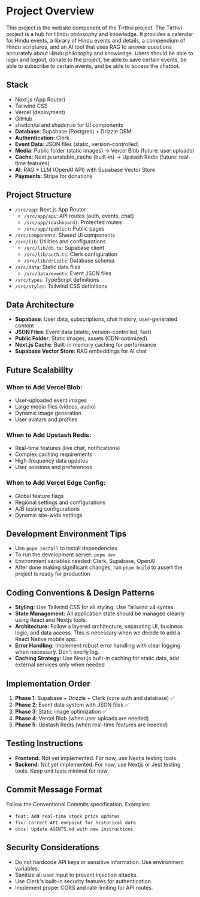# Project Overview

This project is the website component of the Tirthvi project. The Tirthvi project is a hub for Hindu philosophy and knowledge. It provides a calendar for Hindu events,
a library of Hindu events and details, a compendium of Hindu scriptures, and an AI tool that uses RAG to answer questions accurately about Hindu philosophy and knowledge.
Users should be able to login and logout, donate to the project, be able to save certain events, be able to subscribe to certain events, and be able to access the chatbot.

## Stack

- Next.js (App Router)
- Tailwind CSS
- Vercel (deployment)
- GitHub
- shadcn/ui and shadcn.io for UI components
- **Database**: Supabase (Postgres) + Drizzle ORM
- **Authentication**: Clerk
- **Event Data**: JSON files (static, version-controlled)
- **Media**: Public folder (static images) → Vercel Blob (future: user uploads)
- **Cache**: Next.js unstable_cache (built-in) → Upstash Redis (future: real-time features)
- **AI**: RAG + LLM (OpenAI API) with Supabase Vector Store
- **Payments**: Stripe for donations

## Project Structure

- `/src/app`: Next.js App Router
    - `/src/app/api`: API routes (auth, events, chat)
    - `/src/app/(dashboard)`: Protected routes
    - `/src/app/(public)`: Public pages
- `/src/components`: Shared UI components
- `/src/lib`: Utilities and configurations
    - `/src/lib/db.ts`: Supabase client
    - `/src/lib/auth.ts`: Clerk configuration
    - `/src/lib/drizzle`: Database schema
- `/src/data`: Static data files
    - `/src/data/events`: Event JSON files
- `/src/types`: TypeScript definitions
- `/src/styles`: Tailwind CSS definitions

## Data Architecture

- **Supabase**: User data, subscriptions, chat history, user-generated content
- **JSON Files**: Event data (static, version-controlled, fast)
- **Public Folder**: Static images, assets (CDN-optimized)
- **Next.js Cache**: Built-in memory caching for performance
- **Supabase Vector Store**: RAG embeddings for AI chat

## Future Scalability

### **When to Add Vercel Blob:**
- User-uploaded event images
- Large media files (videos, audio)
- Dynamic image generation
- User avatars and profiles

### **When to Add Upstash Redis:**
- Real-time features (live chat, notifications)
- Complex caching requirements
- High-frequency data updates
- User sessions and preferences

### **When to Add Vercel Edge Config:**
- Global feature flags
- Regional settings and configurations
- A/B testing configurations
- Dynamic site-wide settings

## Development Environment Tips

- Use `pnpm install` to install dependencies
- To run the development server: `pnpm dev`
- Environment variables needed: Clerk, Supabase, OpenAI
- After done making significant changes, run `pnpm build` to assert the project is ready for production

## Coding Conventions & Design Patterns

- **Styling:** Use Tailwind CSS for all styling. Use Tailwind v4 syntax.
- **State Management:** All application state should be managed cleanly using React and Nextjs tools.
- **Architecture:** Follow a layered architecture, separating UI, business logic, and data access. This is necessary when we decide to add a React Native mobile app.
- **Error Handling:** Implement robust error handling with clear logging when necessary. Don't overly log.
- **Caching Strategy:** Use Next.js built-in caching for static data, add external services only when needed

## Implementation Order

1. **Phase 1**: Supabase + Drizzle + Clerk (core auth and database) ✅
2. **Phase 2**: Event data system with JSON files ✅
3. **Phase 3**: Static image optimization ✅
4. **Phase 4**: Vercel Blob (when user uploads are needed)
5. **Phase 5**: Upstash Redis (when real-time features are needed)

## Testing Instructions

- **Frontend:** Not yet implemented. For now, use Nextjs testing tools.
- **Backend:** Not yet implemented. For now, use Nextjs or Jest testing tools.
Keep unit tests minimal for now.

## Commit Message Format

Follow the Conventional Commits specification. Examples:
- `feat: Add real-time stock price updates`
- `fix: Correct API endpoint for historical data`
- `docs: Update AGENTS.md with new instructions`

## Security Considerations

- Do not hardcode API keys or sensitive information. Use environment variables.
- Sanitize all user input to prevent injection attacks.
- Use Clerk's built-in security features for authentication.
- Implement proper CORS and rate limiting for API routes.